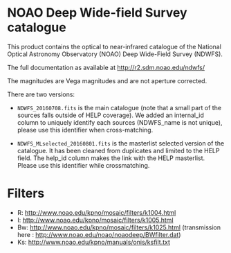 NOAO Deep Wide-field Survey catalogue
=====================================

This product contains the optical to near-infrared catalogue of the National
Optical Astronomy Observatory (NOAO) Deep Wide-Field Survey (NDWFS).

The full documentation as available at http://r2.sdm.noao.edu/ndwfs/

The magnitudes are Vega magnitudes and are not aperture corrected.

There are two versions:

- `NDWFS_20160708.fits` is the main catalogue (note that a small part of the
  sources falls outside of HELP coverage). We added an internal_id column to
  uniquely identify each sources (NDWFS_name is not unique), please use this
  identifier when cross-matching.

- `NDWFS_MLselected_20160801.fits` is the masterlist selected version of the
  catalogue. It has been cleaned from duplicates and limited to the HELP field.
  The help_id column makes the link with the HELP masterlist. Please use this
  identifier while crossmatching.

# Filters

- R: http://www.noao.edu/kpno/mosaic/filters/k1004.html
- I: http://www.noao.edu/kpno/mosaic/filters/k1005.html
- Bw: http://www.noao.edu/kpno/mosaic/filters/k1025.html
  (transmission here : http://www.noao.edu/noao/noaodeep/BWfilter.dat)
- Ks: http://www.noao.edu/kpno/manuals/onis/ksfilt.txt

